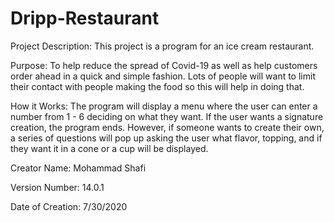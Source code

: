 # Dripp-Restaurant
Project Description: This project is a program for an ice cream restaurant.

Purpose: To help reduce the spread of Covid-19 as well as help customers order ahead in a quick and simple fashion. Lots of people will want to limit their contact with people making the food so this will help in doing that. 

How it Works: The program will display a menu where the user can enter a number from 1 - 6 deciding on what they want. If the user wants a signature creation, the program ends. However, if someone wants to create their own, a series of questions will pop up asking the user what flavor, topping, and if they want it in a cone or a cup will be displayed.

Creator Name: Mohammad Shafi

Version Number: 14.0.1

Date of Creation: 7/30/2020
